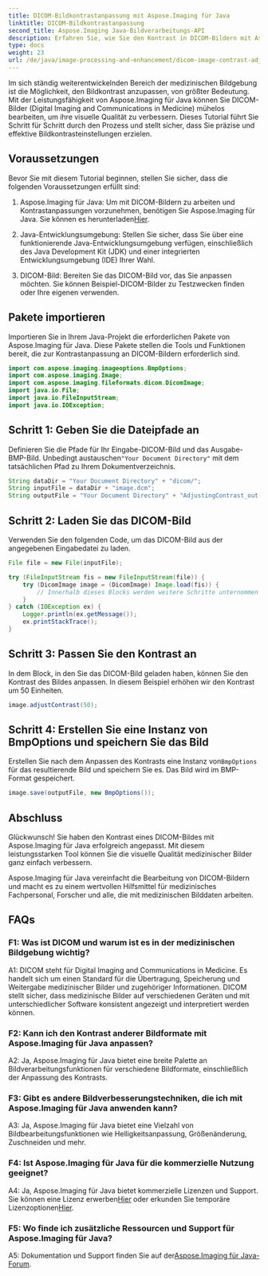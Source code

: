 ```yaml
---
title: DICOM-Bildkontrastanpassung mit Aspose.Imaging für Java
linktitle: DICOM-Bildkontrastanpassung
second_title: Aspose.Imaging Java-Bildverarbeitungs-API
description: Erfahren Sie, wie Sie den Kontrast in DICOM-Bildern mit Aspose.Imaging für Java anpassen. Verbessern Sie mühelos die visuelle Qualität medizinischer Bilder.
type: docs
weight: 23
url: /de/java/image-processing-and-enhancement/dicom-image-contrast-adjustment/
---
```

Im sich ständig weiterentwickelnden Bereich der medizinischen Bildgebung ist die Möglichkeit, den Bildkontrast anzupassen, von größter Bedeutung. Mit der Leistungsfähigkeit von Aspose.Imaging für Java können Sie DICOM-Bilder (Digital Imaging and Communications in Medicine) mühelos bearbeiten, um ihre visuelle Qualität zu verbessern. Dieses Tutorial führt Sie Schritt für Schritt durch den Prozess und stellt sicher, dass Sie präzise und effektive Bildkontrasteinstellungen erzielen.

## Voraussetzungen

Bevor Sie mit diesem Tutorial beginnen, stellen Sie sicher, dass die folgenden Voraussetzungen erfüllt sind:

1.  Aspose.Imaging für Java: Um mit DICOM-Bildern zu arbeiten und Kontrastanpassungen vorzunehmen, benötigen Sie Aspose.Imaging für Java. Sie können es herunterladen[Hier](https://releases.aspose.com/imaging/java/).

2. Java-Entwicklungsumgebung: Stellen Sie sicher, dass Sie über eine funktionierende Java-Entwicklungsumgebung verfügen, einschließlich des Java Development Kit (JDK) und einer integrierten Entwicklungsumgebung (IDE) Ihrer Wahl.

3. DICOM-Bild: Bereiten Sie das DICOM-Bild vor, das Sie anpassen möchten. Sie können Beispiel-DICOM-Bilder zu Testzwecken finden oder Ihre eigenen verwenden.

## Pakete importieren

Importieren Sie in Ihrem Java-Projekt die erforderlichen Pakete von Aspose.Imaging für Java. Diese Pakete stellen die Tools und Funktionen bereit, die zur Kontrastanpassung an DICOM-Bildern erforderlich sind.

```java
import com.aspose.imaging.imageoptions.BmpOptions;
import com.aspose.imaging.Image;
import com.aspose.imaging.fileformats.dicom.DicomImage;
import java.io.File;
import java.io.FileInputStream;
import java.io.IOException;
```

## Schritt 1: Geben Sie die Dateipfade an

 Definieren Sie die Pfade für Ihr Eingabe-DICOM-Bild und das Ausgabe-BMP-Bild. Unbedingt austauschen`"Your Document Directory"` mit dem tatsächlichen Pfad zu Ihrem Dokumentverzeichnis.

```java
String dataDir = "Your Document Directory" + "dicom/";
String inputFile = dataDir + "image.dcm";
String outputFile = "Your Document Directory" + "AdjustingContrast_out.bmp";
```

## Schritt 2: Laden Sie das DICOM-Bild

Verwenden Sie den folgenden Code, um das DICOM-Bild aus der angegebenen Eingabedatei zu laden.

```java
File file = new File(inputFile);

try (FileInputStream fis = new FileInputStream(file)) {
    try (DicomImage image = (DicomImage) Image.load(fis)) {
        // Innerhalb dieses Blocks werden weitere Schritte unternommen
    }
} catch (IOException ex) {
    Logger.println(ex.getMessage());
    ex.printStackTrace();
}
```

## Schritt 3: Passen Sie den Kontrast an

In dem Block, in den Sie das DICOM-Bild geladen haben, können Sie den Kontrast des Bildes anpassen. In diesem Beispiel erhöhen wir den Kontrast um 50 Einheiten.

```java
image.adjustContrast(50);
```

## Schritt 4: Erstellen Sie eine Instanz von BmpOptions und speichern Sie das Bild

 Erstellen Sie nach dem Anpassen des Kontrasts eine Instanz von`BmpOptions` für das resultierende Bild und speichern Sie es. Das Bild wird im BMP-Format gespeichert.

```java
image.save(outputFile, new BmpOptions());
```

## Abschluss

Glückwunsch! Sie haben den Kontrast eines DICOM-Bildes mit Aspose.Imaging für Java erfolgreich angepasst. Mit diesem leistungsstarken Tool können Sie die visuelle Qualität medizinischer Bilder ganz einfach verbessern.

Aspose.Imaging für Java vereinfacht die Bearbeitung von DICOM-Bildern und macht es zu einem wertvollen Hilfsmittel für medizinisches Fachpersonal, Forscher und alle, die mit medizinischen Bilddaten arbeiten.

## FAQs

### F1: Was ist DICOM und warum ist es in der medizinischen Bildgebung wichtig?

A1: DICOM steht für Digital Imaging and Communications in Medicine. Es handelt sich um einen Standard für die Übertragung, Speicherung und Weitergabe medizinischer Bilder und zugehöriger Informationen. DICOM stellt sicher, dass medizinische Bilder auf verschiedenen Geräten und mit unterschiedlicher Software konsistent angezeigt und interpretiert werden können.

### F2: Kann ich den Kontrast anderer Bildformate mit Aspose.Imaging für Java anpassen?

A2: Ja, Aspose.Imaging für Java bietet eine breite Palette an Bildverarbeitungsfunktionen für verschiedene Bildformate, einschließlich der Anpassung des Kontrasts.

### F3: Gibt es andere Bildverbesserungstechniken, die ich mit Aspose.Imaging für Java anwenden kann?

A3: Ja, Aspose.Imaging für Java bietet eine Vielzahl von Bildbearbeitungsfunktionen wie Helligkeitsanpassung, Größenänderung, Zuschneiden und mehr.

### F4: Ist Aspose.Imaging für Java für die kommerzielle Nutzung geeignet?

 A4: Ja, Aspose.Imaging für Java bietet kommerzielle Lizenzen und Support. Sie können eine Lizenz erwerben[Hier](https://purchase.aspose.com/buy) oder erkunden Sie temporäre Lizenzoptionen[Hier](https://purchase.aspose.com/temporary-license/).

### F5: Wo finde ich zusätzliche Ressourcen und Support für Aspose.Imaging für Java?

 A5: Dokumentation und Support finden Sie auf der[Aspose.Imaging für Java-Forum](https://forum.aspose.com/).